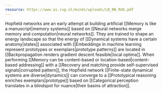 ```yaml
---
resource: https://www.ai.rug.nl/minds/uploads/LN_NN_RUG.pdf
---
```


Hopfield networks are an early attempt at building artificial [[Memory is like a manuscript|memory systems]] based on [[Neural networks merge memory and computation|neural networks]]. They are trained to shape an energy landscape so that the energy of [[Dynamical systems have a certain anatomy|states]] associated with [[Embeddings in machine learning represent prototypes or exemplars|prototype patterns]] are located in [[Backpropagation renders gradient descent feasible|local optima]]. When performing [[Memory can be content-based or location-based|content-based addressing]] with a [[Recovery and matching provide self-supervised signals|corrupted pattern]], the Hopfield network [[Finite-state dynamical systems are diverse|dynamics]] can converge to a [[Prototypical reasoning enriches exemplars|prototype]] based on [[Categorical perception translates in a blindspot for nuance|their basins of attraction]].